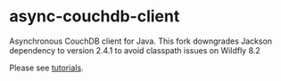 async-couchdb-client
====================

Asynchronous CouchDB client for Java. This fork downgrades Jackson dependency to version 2.4.1 to avoid classpath issues on Wildfly 8.2

Please see [tutorials](https://github.com/man4j/async-couchdb-client/tree/master/src/test/java/com/n1global/acc/tutorial).
